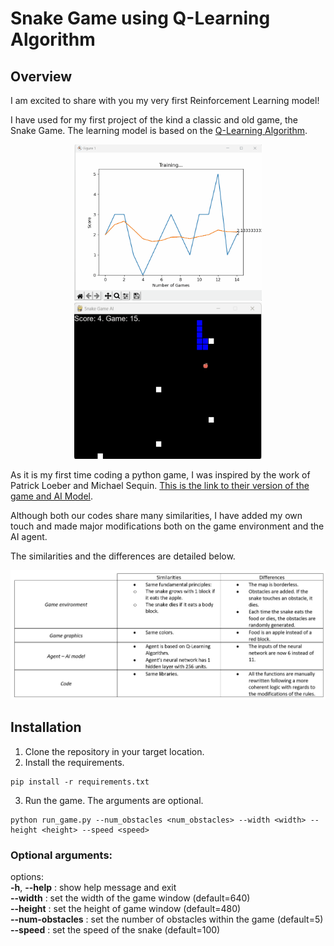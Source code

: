 # Snake Game using Q-Learning Algorithm
## Overview

I am excited to share with you my very first Reinforcement Learning model! 


I have used for my first project of the kind a classic and old game, the Snake Game. The learning model is based on the [Q-Learning Algorithm](https://en.wikipedia.org/wiki/Q-learning). 

<p float="left", align="middle">
    <img width="300" height="250" src="screenshots/snake_game_plot.gif">
    <img width="300" height="250" src="screenshots/snake_game.gif">
</p>

As it is my first time coding a python game, I was inspired by the work of Patrick Loeber and Michael Sequin. [This is the link to their version of the game and AI Model](https://github.com/python-engineer/snake-ai-pytorch). 

Although both our codes share many similarities, I have added my own touch and made major modifications both on the game environment and the AI agent.

The similarities and the differences are detailed below.

![Table of game similarities and differences](screenshots/table%20of%20similarities.jpg)


## Installation

1. Clone the repository in your target location.
2. Install the requirements.
```
pip install -r requirements.txt
```
3. Run the game. The arguments are optional.
```
python run_game.py --num_obstacles <num_obstacles> --width <width> --height <height> --speed <speed>
```

### Optional arguments:
options:  
 **-h**, **--help** : show help message and exit  
 **--width** : set the width of the game window (default=640)  
  **--height** :                   set the height of game window (default=480)  
  **--num-obstacles** : set the number of obstacles within the game (default=5)  
  **--speed** : set the speed of the snake (default=100)

